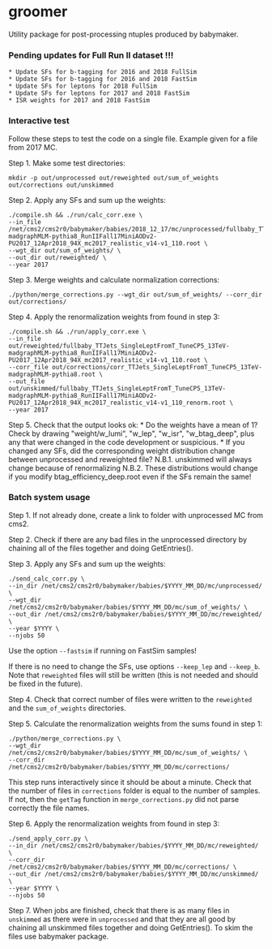 # groomer

Utility package for post-processing ntuples produced by babymaker.

### Pending updates for Full Run II dataset !!!

    * Update SFs for b-tagging for 2016 and 2018 FullSim
    * Update SFs for b-tagging for 2016 and 2018 FastSim
    * Update SFs for leptons for 2018 FullSim 
    * Update SFs for leptons for 2017 and 2018 FastSim
    * ISR weights for 2017 and 2018 FastSim

### Interactive test

Follow these steps to test the code on a single file. Example given for a file from 2017 MC.

Step 1. Make some test directories:

    mkdir -p out/unprocessed out/reweighted out/sum_of_weights out/corrections out/unskimmed

Step 2. Apply any SFs and sum up the weights:

    ./compile.sh && ./run/calc_corr.exe \
    --in_file /net/cms2/cms2r0/babymaker/babies/2018_12_17/mc/unprocessed/fullbaby_TTJets_SingleLeptFromT_TuneCP5_13TeV-madgraphMLM-pythia8_RunIIFall17MiniAODv2-PU2017_12Apr2018_94X_mc2017_realistic_v14-v1_110.root \
    --wgt_dir out/sum_of_weights/ \
    --out_dir out/reweighted/ \
    --year 2017

Step 3. Merge weights and calculate normalization corrections:

    ./python/merge_corrections.py --wgt_dir out/sum_of_weights/ --corr_dir out/corrections/

Step 4. Apply the renormalization weights from found in step 3:

    ./compile.sh && ./run/apply_corr.exe \
    --in_file out/reweighted/fullbaby_TTJets_SingleLeptFromT_TuneCP5_13TeV-madgraphMLM-pythia8_RunIIFall17MiniAODv2-PU2017_12Apr2018_94X_mc2017_realistic_v14-v1_110.root \
    --corr_file out/corrections/corr_TTJets_SingleLeptFromT_TuneCP5_13TeV-madgraphMLM-pythia8.root \
    --out_file out/unskimmed/fullbaby_TTJets_SingleLeptFromT_TuneCP5_13TeV-madgraphMLM-pythia8_RunIIFall17MiniAODv2-PU2017_12Apr2018_94X_mc2017_realistic_v14-v1_110_renorm.root \
    --year 2017

Step 5. Check that the output looks ok:
    * Do the weights have a mean of 1? Check by drawing "weight/w_lumi", "w_lep", "w_isr", "w_btag_deep", plus any that were changed in the code development or suspicious.
    * If you changed any SFs, did the corresponding weight distribution change between unprocessed and reweighted file?
        N.B.1. unskimmed will always change because of renormalizing 
        N.B.2. These distributions would change if you modify btag_efficiency_deep.root even if the SFs remain the same!

### Batch system usage

Step 1. If not already done, create a link to folder with unprocessed MC from cms2.

Step 2. Check if there are any bad files in the unprocessed directory by chaining all of the files together and doing GetEntries().

Step 3. Apply any SFs and sum up the weights:
    
    ./send_calc_corr.py \
    --in_dir /net/cms2/cms2r0/babymaker/babies/$YYYY_MM_DD/mc/unprocessed/ \
    --wgt_dir /net/cms2/cms2r0/babymaker/babies/$YYYY_MM_DD/mc/sum_of_weights/ \
    --out_dir /net/cms2/cms2r0/babymaker/babies/$YYYY_MM_DD/mc/reweighted/ \
    --year $YYYY \
    --njobs 50

Use the option `--fastsim` if running on FastSim samples!

If there is no need to change the SFs, use options `--keep_lep` and `--keep_b`. Note that `reweighted` files will still be written (this is not needed and should be fixed in the future).

Step 4. Check that correct number of files were written to the `reweighted` and the `sum_of_weights` directories.

Step 5. Calculate the renormalization weights from the sums found in step 1:

    ./python/merge_corrections.py \
    --wgt_dir /net/cms2/cms2r0/babymaker/babies/$YYYY_MM_DD/mc/sum_of_weights/ \
    --corr_dir /net/cms2/cms2r0/babymaker/babies/$YYYY_MM_DD/mc/corrections/

This step runs interactively since it should be about a minute. Check that the number of files in `corrections` folder is equal to the number of samples. If not, then the `getTag` function in `merge_corrections.py` did not parse correctly the file names.

Step 6. Apply the renormalization weights from found in step 3:

    ./send_apply_corr.py \
    --in_dir /net/cms2/cms2r0/babymaker/babies/$YYYY_MM_DD/mc/reweighted/ \
    --corr_dir /net/cms2/cms2r0/babymaker/babies/$YYYY_MM_DD/mc/corrections/ \
    --out_dir /net/cms2/cms2r0/babymaker/babies/$YYYY_MM_DD/mc/unskimmed/ \
    --year $YYYY \
    --njobs 50

Step 7. When jobs are finished, check that there is as many files in `unskimmed` as there were in `unprocessed` and that they are all good by chaining all unskimmed files together and doing GetEntries(). To skim the files use babymaker package.
